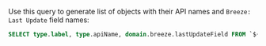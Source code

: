 Use this query to generate list of objects with their API names and `Breeze: Last Update` field names:

```sql
SELECT type.label, type.apiName, domain.breeze.lastUpdateField FROM `${project}.${sobjectsExportDateset}.Metadata` WHERE domain.breeze IS NOT NULL ORDER BY type.label
```